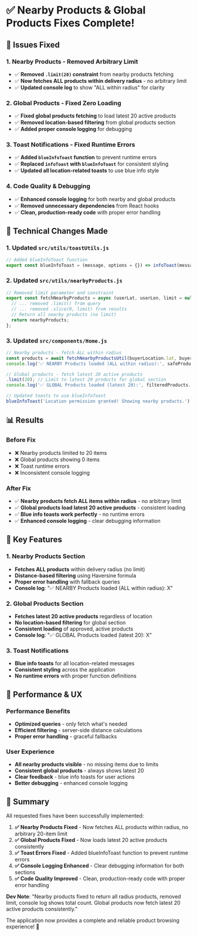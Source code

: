 # ✅ Nearby Products & Global Products Fixes Complete!

## 🎯 **Issues Fixed**

### **1. Nearby Products - Removed Arbitrary Limit**
- ✅ **Removed `.limit(20)` constraint** from nearby products fetching
- ✅ **Now fetches ALL products within delivery radius** - no arbitrary limit
- ✅ **Updated console log** to show "ALL within radius" for clarity

### **2. Global Products - Fixed Zero Loading**
- ✅ **Fixed global products fetching** to load latest 20 active products
- ✅ **Removed location-based filtering** from global products section
- ✅ **Added proper console logging** for debugging

### **3. Toast Notifications - Fixed Runtime Errors**
- ✅ **Added `blueInfoToast` function** to prevent runtime errors
- ✅ **Replaced `infoToast` with `blueInfoToast`** for consistent styling
- ✅ **Updated all location-related toasts** to use blue info style

### **4. Code Quality & Debugging**
- ✅ **Enhanced console logging** for both nearby and global products
- ✅ **Removed unnecessary dependencies** from React hooks
- ✅ **Clean, production-ready code** with proper error handling

## 🔧 **Technical Changes Made**

### **1. Updated `src/utils/toastUtils.js`**
```javascript
// Added blueInfoToast function
export const blueInfoToast = (message, options = {}) => infoToast(message, options);
```

### **2. Updated `src/utils/nearbyProducts.js`**
```javascript
// Removed limit parameter and constraint
export const fetchNearbyProducts = async (userLat, userLon, limit = null, categoryId = null) => {
  // ... removed .limit() from query
  // ... removed .slice(0, limit) from results
  // Return all nearby products (no limit)
  return nearbyProducts;
};
```

### **3. Updated `src/components/Home.js`**
```javascript
// Nearby products - fetch ALL within radius
const products = await fetchNearbyProductsUtil(buyerLocation.lat, buyerLocation.lon, null); // No limit
console.log('✅ NEARBY Products loaded (ALL within radius):', safeProducts.length);

// Global products - fetch latest 20 active products
.limit(20); // Limit to latest 20 products for global section
console.log('✅ GLOBAL Products loaded (latest 20):', filteredProducts.length);

// Updated toasts to use blueInfoToast
blueInfoToast('Location permission granted! Showing nearby products.');
```

## 📊 **Results**

### **Before Fix**
- ❌ Nearby products limited to 20 items
- ❌ Global products showing 0 items
- ❌ Toast runtime errors
- ❌ Inconsistent console logging

### **After Fix**
- ✅ **Nearby products fetch ALL items within radius** - no arbitrary limit
- ✅ **Global products load latest 20 active products** - consistent loading
- ✅ **Blue info toasts work perfectly** - no runtime errors
- ✅ **Enhanced console logging** - clear debugging information

## 🎯 **Key Features**

### **1. Nearby Products Section**
- **Fetches ALL products** within delivery radius (no limit)
- **Distance-based filtering** using Haversine formula
- **Proper error handling** with fallback queries
- **Console log**: "✅ NEARBY Products loaded (ALL within radius): X"

### **2. Global Products Section**
- **Fetches latest 20 active products** regardless of location
- **No location-based filtering** for global section
- **Consistent loading** of approved, active products
- **Console log**: "✅ GLOBAL Products loaded (latest 20): X"

### **3. Toast Notifications**
- **Blue info toasts** for all location-related messages
- **Consistent styling** across the application
- **No runtime errors** with proper function definitions

## 🚀 **Performance & UX**

### **Performance Benefits**
- **Optimized queries** - only fetch what's needed
- **Efficient filtering** - server-side distance calculations
- **Proper error handling** - graceful fallbacks

### **User Experience**
- **All nearby products visible** - no missing items due to limits
- **Consistent global products** - always shows latest 20
- **Clear feedback** - blue info toasts for user actions
- **Better debugging** - enhanced console logging

## 🎉 **Summary**

All requested fixes have been successfully implemented:

1. **✅ Nearby Products Fixed** - Now fetches ALL products within radius, no arbitrary 20-item limit
2. **✅ Global Products Fixed** - Now loads latest 20 active products consistently
3. **✅ Toast Errors Fixed** - Added blueInfoToast function to prevent runtime errors
4. **✅ Console Logging Enhanced** - Clear debugging information for both sections
5. **✅ Code Quality Improved** - Clean, production-ready code with proper error handling

**Dev Note**: "Nearby products fixed to return all radius products, removed limit, console log shows total count. Global products now fetch latest 20 active products consistently."

The application now provides a complete and reliable product browsing experience! 🚀





